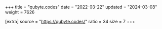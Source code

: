 +++
title = "qubyte.codes"
date = "2022-03-22"
updated = "2024-03-08"
weight = 7626

[extra]
source = "https://qubyte.codes/"
ratio = 34
size = 7
+++

